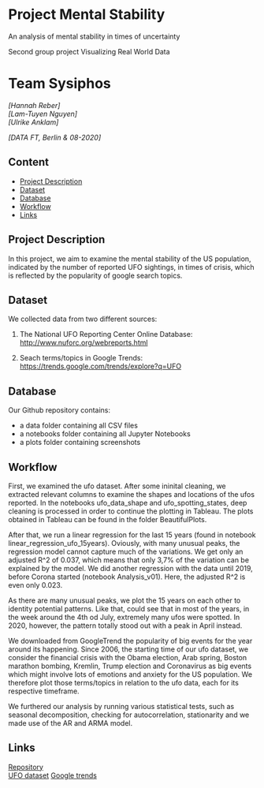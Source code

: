 # Project Mental Stability
An analysis of mental stability in times of uncertainty

Second group project
Visualizing Real World Data

# Team Sysiphos
*[Hannah Reber]*  
*[Lam-Tuyen Nguyen]*   
*[Ulrike Anklam]*  

*[DATA FT, Berlin & 08-2020]*

## Content
- [Project Description](#project-description)
- [Dataset](#dataset)
- [Database](#database)
- [Workflow](#workflow)
- [Links](#links)

## Project Description

In this project, we aim to examine the mental stability of the US population, indicated by the number of reported UFO sightings, in times of crisis, which is reflected by the popularity of google search topics.

## Dataset
We collected data from two different sources:

1) The National UFO Reporting Center Online Database: http://www.nuforc.org/webreports.html

2) Seach terms/topics in Google Trends: https://trends.google.com/trends/explore?q=UFO

## Database

Our Github repository contains:
- a data folder containing all CSV files
- a notebooks folder containing all Jupyter Notebooks
- a plots folder containing screenshots

## Workflow

First, we examined the ufo dataset. After some ininital cleaning, we extracted relevant columns to examine the shapes and locations of the ufos reported. In the notebooks ufo_data_shape and ufo_spotting_states, deep cleaning is processed in order to continue the plotting in Tableau. The plots obtained in Tableau can be found in the folder BeautifulPlots.

After that, we run a linear regression for the last 15 years (found in notebook linear_regression_ufo_15years). Oviously, with many unusual peaks, the regression model cannot capture much of the variations. We get only an adjusted R^2 of 0.037, which means that only 3,7% of the variation can be explained by the model. We did another regression with the data until 2019, before Corona started (notebook Analysis_v01). Here, the adjusted R^2 is even only 0.023.

As there are many unusual peaks, we plot the 15 years on each other to identity potential patterns. Like that, could see that in most of the years, in the week around the 4th od July, extremely many ufos were spotted. In 2020, however, the pattern totally stood out with a peak in April instead.

We downloaded from GoogleTrend the popularity of big events for the year around its happening. Since 2006, the starting time of our ufo dataset, we consider the financial crisis with the Obama election, Arab spring, Boston marathon bombing, Kremlin, Trump election and Coronavirus as big events which might involve lots of emotions and anxiety for the US population. We therefore plot those terms/topics in relation to the ufo data, each for its respective timeframe.

We furthered our analysis by running various statistical tests, such as seasonal decomposition, checking for autocorrelation, stationarity and we made use of the AR and ARMA model.

## Links

[Repository](https://github.com/hannahaih/Project_Mental_Stability)  
[UFO dataset](http://www.nuforc.org/webreports.html)
[Google trends](https://trends.google.com/trends/explore?q=UFO)
